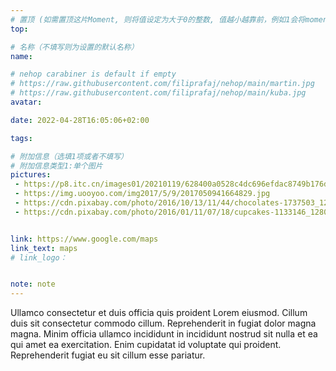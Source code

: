 ```yaml
---
# 置顶 (如需置顶这片Moment, 则将值设定为大于0的整数, 值越小越靠前，例如1会将moment放在最顶端)
top:

# 名称（不填写则为设置的默认名称）
name:

# nehop carabiner is default if empty
# https://raw.githubusercontent.com/filiprafaj/nehop/main/martin.jpg
# https://raw.githubusercontent.com/filiprafaj/nehop/main/kuba.jpg
avatar:

date: 2022-04-28T16:05:06+02:00

tags:

# 附加信息（选填1项或者不填写）
# 附加信息类型1:单个图片
pictures:
 - https://p8.itc.cn/images01/20210119/628400a0528c4dc696efdac8749b176d.jpeg
 - https://img.uooyoo.com/img2017/5/9/2017050941664829.jpg
 - https://cdn.pixabay.com/photo/2016/10/13/11/44/chocolates-1737503_1280.jpg
 - https://cdn.pixabay.com/photo/2016/01/11/07/18/cupcakes-1133146_1280.jpg


link: https://www.google.com/maps
link_text: maps
# link_logo：


note: note
---
```

Ullamco consectetur et duis officia quis proident Lorem eiusmod. Cillum duis sit consectetur commodo cillum. Reprehenderit in fugiat dolor magna magna. Minim officia ullamco incididunt in incididunt nostrud sit nulla et ea qui amet ea exercitation. Enim cupidatat id voluptate qui proident. Reprehenderit fugiat eu sit cillum esse pariatur.

